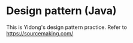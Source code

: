 # Design pattern (Java)
This is Yidong's design pattern practice. Refer to <https://sourcemaking.com/>  